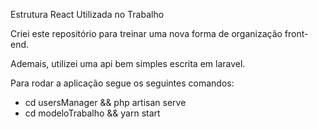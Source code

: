 Estrutura React Utilizada no Trabalho

Criei este repositório para treinar uma nova forma de organização front-end.

Ademais, utilizei uma api bem simples escrita em laravel.

Para rodar a aplicação segue os seguintes comandos:

- cd usersManager && php artisan serve
- cd modeloTrabalho && yarn start